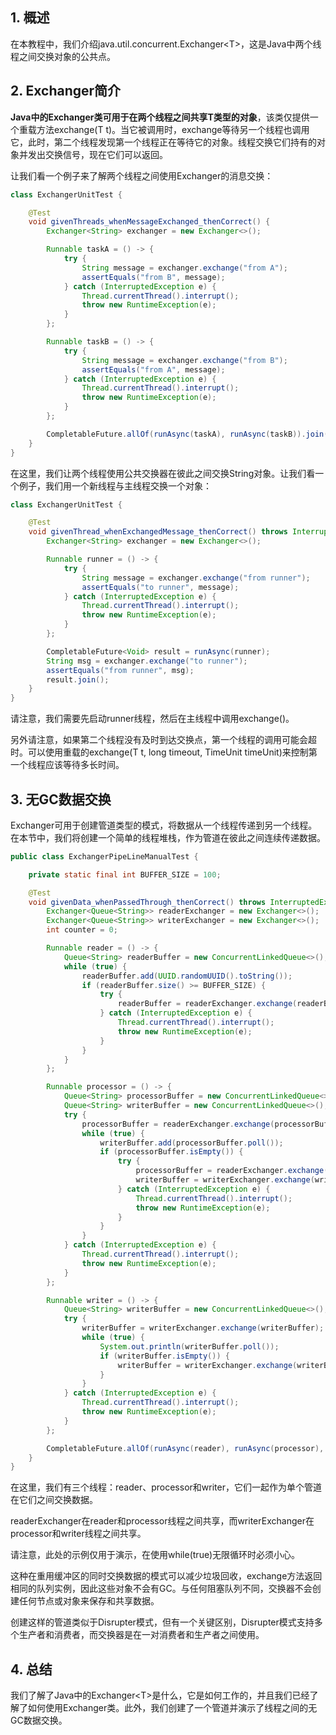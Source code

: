 ## 1. 概述

在本教程中，我们介绍java.util.concurrent.Exchanger<T\>，这是Java中两个线程之间交换对象的公共点。

## 2. Exchanger简介

**Java中的Exchanger类可用于在两个线程之间共享T类型的对象**，该类仅提供一个重载方法exchange(T t)。当它被调用时，exchange等待另一个线程也调用它，此时，第二个线程发现第一个线程正在等待它的对象。线程交换它们持有的对象并发出交换信号，现在它们可以返回。

让我们看一个例子来了解两个线程之间使用Exchanger的消息交换：

```java
class ExchangerUnitTest {

    @Test
    void givenThreads_whenMessageExchanged_thenCorrect() {
        Exchanger<String> exchanger = new Exchanger<>();

        Runnable taskA = () -> {
            try {
                String message = exchanger.exchange("from A");
                assertEquals("from B", message);
            } catch (InterruptedException e) {
                Thread.currentThread().interrupt();
                throw new RuntimeException(e);
            }
        };

        Runnable taskB = () -> {
            try {
                String message = exchanger.exchange("from B");
                assertEquals("from A", message);
            } catch (InterruptedException e) {
                Thread.currentThread().interrupt();
                throw new RuntimeException(e);
            }
        };

        CompletableFuture.allOf(runAsync(taskA), runAsync(taskB)).join();
    }
}
```

在这里，我们让两个线程使用公共交换器在彼此之间交换String对象。让我们看一个例子，我们用一个新线程与主线程交换一个对象：

```java
class ExchangerUnitTest {

    @Test
    void givenThread_whenExchangedMessage_thenCorrect() throws InterruptedException {
        Exchanger<String> exchanger = new Exchanger<>();

        Runnable runner = () -> {
            try {
                String message = exchanger.exchange("from runner");
                assertEquals("to runner", message);
            } catch (InterruptedException e) {
                Thread.currentThread().interrupt();
                throw new RuntimeException(e);
            }
        };

        CompletableFuture<Void> result = runAsync(runner);
        String msg = exchanger.exchange("to runner");
        assertEquals("from runner", msg);
        result.join();
    }
}
```

请注意，我们需要先启动runner线程，然后在主线程中调用exchange()。

另外请注意，如果第二个线程没有及时到达交换点，第一个线程的调用可能会超时。可以使用重载的exchange(T t, long timeout, TimeUnit timeUnit)来控制第一个线程应该等待多长时间。

## 3. 无GC数据交换

Exchanger可用于创建管道类型的模式，将数据从一个线程传递到另一个线程。在本节中，我们将创建一个简单的线程堆栈，作为管道在彼此之间连续传递数据。

```java
public class ExchangerPipeLineManualTest {

    private static final int BUFFER_SIZE = 100;

    @Test
    void givenData_whenPassedThrough_thenCorrect() throws InterruptedException, ExecutionException {
        Exchanger<Queue<String>> readerExchanger = new Exchanger<>();
        Exchanger<Queue<String>> writerExchanger = new Exchanger<>();
        int counter = 0;

        Runnable reader = () -> {
            Queue<String> readerBuffer = new ConcurrentLinkedQueue<>();
            while (true) {
                readerBuffer.add(UUID.randomUUID().toString());
                if (readerBuffer.size() >= BUFFER_SIZE) {
                    try {
                        readerBuffer = readerExchanger.exchange(readerBuffer);
                    } catch (InterruptedException e) {
                        Thread.currentThread().interrupt();
                        throw new RuntimeException(e);
                    }
                }
            }
        };

        Runnable processor = () -> {
            Queue<String> processorBuffer = new ConcurrentLinkedQueue<>();
            Queue<String> writerBuffer = new ConcurrentLinkedQueue<>();
            try {
                processorBuffer = readerExchanger.exchange(processorBuffer);
                while (true) {
                    writerBuffer.add(processorBuffer.poll());
                    if (processorBuffer.isEmpty()) {
                        try {
                            processorBuffer = readerExchanger.exchange(processorBuffer);
                            writerBuffer = writerExchanger.exchange(writerBuffer);
                        } catch (InterruptedException e) {
                            Thread.currentThread().interrupt();
                            throw new RuntimeException(e);
                        }
                    }
                }
            } catch (InterruptedException e) {
                Thread.currentThread().interrupt();
                throw new RuntimeException(e);
            }
        };

        Runnable writer = () -> {
            Queue<String> writerBuffer = new ConcurrentLinkedQueue<>();
            try {
                writerBuffer = writerExchanger.exchange(writerBuffer);
                while (true) {
                    System.out.println(writerBuffer.poll());
                    if (writerBuffer.isEmpty()) {
                        writerBuffer = writerExchanger.exchange(writerBuffer);
                    }
                }
            } catch (InterruptedException e) {
                Thread.currentThread().interrupt();
                throw new RuntimeException(e);
            }
        };

        CompletableFuture.allOf(runAsync(reader), runAsync(processor), runAsync(writer)).get();
    }
}
```

在这里，我们有三个线程：reader、processor和writer，它们一起作为单个管道在它们之间交换数据。

readerExchanger在reader和processor线程之间共享，而writerExchanger在processor和writer线程之间共享。

请注意，此处的示例仅用于演示，在使用while(true)无限循环时必须小心。

这种在重用缓冲区的同时交换数据的模式可以减少垃圾回收，exchange方法返回相同的队列实例，因此这些对象不会有GC。与任何阻塞队列不同，交换器不会创建任何节点或对象来保存和共享数据。

创建这样的管道类似于Disrupter模式，但有一个关键区别，Disrupter模式支持多个生产者和消费者，而交换器是在一对消费者和生产者之间使用。

## 4. 总结

我们了解了Java中的Exchanger<T\>是什么，它是如何工作的，并且我们已经了解了如何使用Exchanger类。此外，我们创建了一个管道并演示了线程之间的无GC数据交换。